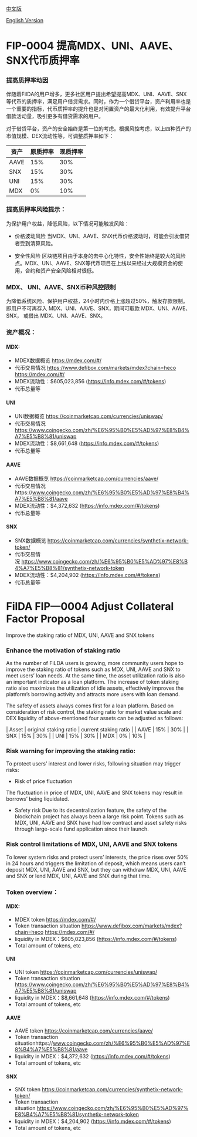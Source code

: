 [中文版](#fip-0004-%E6%8F%90%E9%AB%98mdxuniaavesnx%E4%BB%A3%E5%B8%81%E8%B4%A8%E6%8A%BC%E7%8E%87)

[English Version](#filda-fip0004-adjust-collateral-factor-proposal)

# FIP-0004 提高MDX、UNI、AAVE、SNX代币质押率

### 提高质押率动因

伴随着FilDA的用户增多，更多社区用户提出希望提高MDX、UNI、AAVE、SNX等代币的质押率，满足用户借贷需求。同时，作为一个借贷平台，资产利用率也是一个重要的指标，代币质押率的提升也是对闲置资产的最大化利用，有效提升平台借款活动量，吸引更多有借贷需求的用户。

对于借贷平台，资产的安全始终是第一位的考虑。根据风控考虑，以上四种资产的市值规模、DEX流动性等，可调整质押率如下：

| 资产 | 原质押率 | 现质押率|
| ---- | ---- | ---- |
| AAVE | 15% | 30% |
| SNX | 15% | 30% |
| UNI | 15% | 30% |
| MDX | 0% | 10% |


### 提高质押率风险提示：
为保护用户权益，降低风险，以下情况可能触发风险：

- 价格波动风险
当MDX、UNI、AAVE、SNX代币价格波动时，可能会引发借贷者受到清算风险。

- 安全性风险
区块链项目由于本身的去中心化特性，安全性始终是较大的风险点。MDX、UNI、AAVE、SNX等代币项目在上线以来经过大规模资金的使用，合约和资产安全风险相对很低。


### MDX、 UNI、AAVE、SNX币种风控限制
为降低系统风险、保护用户权益，24小时内价格上涨超过50%，触发存款限制。即用户不可再存入 MDX、UNI、AAVE、SNX，期间可取款 MDX、UNI、AAVE、SNX， 或借出 MDX、UNI、AAVE、SNX。


### 资产概况：

#### MDX:
* MDEX数据概览
https://mdex.com/#/
* 代币交易情况 https://www.defibox.com/markets/mdex?chain=heco
https://mdex.com/#/
* MDEX流动性：$605,023,856  (https://info.mdex.com/#/tokens)
* 代币总量等 



#### UNI
* UNI数据概览
https://coinmarketcap.com/currencies/uniswap/
* 代币交易情况 
https://www.coingecko.com/zh/%E6%95%B0%E5%AD%97%E8%B4%A7%E5%B8%81/uniswap
* MDEX流动性：$8,661,648 (https://info.mdex.com/#/tokens)
* 代币总量等 

 

#### AAVE
* AAVE数据概览
https://coinmarketcap.com/currencies/aave/
* 代币交易情况https://www.coingecko.com/zh/%E6%95%B0%E5%AD%97%E8%B4%A7%E5%B8%81/aave
* MDEX流动性：$4,372,632 (https://info.mdex.com/#/tokens)
* 代币总量等 



#### SNX
* SNX数据概览
https://coinmarketcap.com/currencies/synthetix-network-token/
* 代币交易情况 https://www.coingecko.com/zh/%E6%95%B0%E5%AD%97%E8%B4%A7%E5%B8%81/synthetix-network-token
* MDEX流动性：$4,204,902 (https://info.mdex.com/#/tokens)
* 代币总量等 




# FilDA FIP—0004 Adjust Collateral Factor Proposal 
Improve the staking ratio of MDX, UNI, AAVE and SNX tokens

### Enhance the motivation of staking ratio

As the number of FiLDA users is growing, more community users hope to improve the staking ratio of tokens such as MDX, UNI, AAVE and SNX to meet users’ loan needs. At the same time, the asset utilization ratio is also an important indicator as a loan platform. The increase of token staking ratio also maximizes the utilization of idle assets, effectively improves the platform’s borrowing activity and attracts more users with loan demand. 

The safety of assets always comes first for a loan platform. Based on consideration of risk control, the staking ratio for market value scale and DEX liquidity of above-mentioned four assets can be adjusted as follows:

| Asset | original staking ratio | current staking ratio | 
| AAVE | 15% | 30% |
| SNX | 15% | 30% |
| UNI | 15% | 30% |
| MDX | 0% | 10% |


### Risk warning for improving the staking ratio:

To protect users’ interest and lower risks, following situation may trigger risks:


- Risk of price fluctuation

The fluctuation in price of MDX, UNI, AAVE and SNX tokens may result in borrows’ being liquidated. 


- Safety risk 
Due to its decentralization feature, the safety of the blockchain project has always been a large risk point. Tokens such as MDX, UNI, AAVE and SNX have had low contract and asset safety risks through large-scale fund application since their launch.


### Risk control limitations of MDX, UNI, AAVE and SNX tokens

To lower system risks and protect users’ interests, the price rises over 50% in 24 hours and triggers the limitation of deposit, which means users can’t deposit MDX, UNI, AAVE and SNX, but they can withdraw MDX, UNI, AAVE and SNX or lend MDX, UNI, AAVE and SNX during that time. 

### Token overview：

#### MDX:
- MDEX token
https://mdex.com/#/
- Token transaction situation https://www.defibox.com/markets/mdex?chain=heco
https://mdex.com/#/
- liquidity in MDEX：$605,023,856  (https://info.mdex.com/#/tokens)
- Total amount of tokens, etc 



#### UNI
- UNI  token
https://coinmarketcap.com/currencies/uniswap/
- Token transaction situation 
https://www.coingecko.com/zh/%E6%95%B0%E5%AD%97%E8%B4%A7%E5%B8%81/uniswap
- liquidity in MDEX：$8,661,648 (https://info.mdex.com/#/tokens)
- Total amount of tokens, etc 

 

#### AAVE
- AAVE token
https://coinmarketcap.com/currencies/aave/
- Token transaction situationhttps://www.coingecko.com/zh/%E6%95%B0%E5%AD%97%E8%B4%A7%E5%B8%81/aave
- liquidity in MDEX：$4,372,632 (https://info.mdex.com/#/tokens)
- Total amount of tokens, etc 

#### SNX
- SNX token
https://coinmarketcap.com/currencies/synthetix-network-token/
- Token transaction situation https://www.coingecko.com/zh/%E6%95%B0%E5%AD%97%E8%B4%A7%E5%B8%81/synthetix-network-token
- liquidity in MDEX：$4,204,902 (https://info.mdex.com/#/tokens)
- Total amount of tokens, etc




